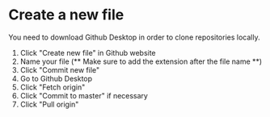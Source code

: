 # Create a new file 
You need to download Github Desktop in order to clone repositories locally.

1. Click "Create new file" in Github website
2. Name your file (** Make sure to add the extension after the file name **)
3. Click "Commit new file" 
4. Go to Github Desktop
5. Click "Fetch origin"
6. Click "Commit to master" if necessary
7. Click "Pull origin"

